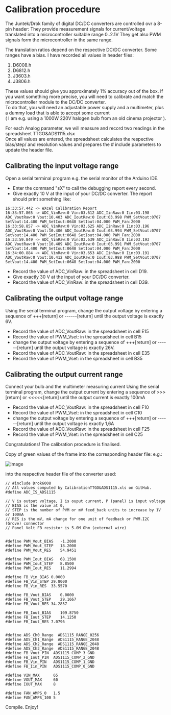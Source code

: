 # Calibration procedure

The Juntek/Drok family of digital DC/DC converters are controlled ovr a 8-pin header:
They provide measurement signals for current/voltage translated into a microcontroller suitable range 0..2.1V
They get also PWM signals form the microcontroller in the same range.

The translation ratios depend on the respective DC/DC converter. Some ranges have a bias.
I have recorded all values in header files:
1) D6008.h
2) D6812.h
3) J3603.h
4) J3806.h  

These values should give you approximately 1% accuracy out of the box.
If you want something more precise, you will need to calibrate and match the microcontroller module to the DC/DC converter.  
To do that, you will need an adjustable power supply and a multimeter, plus a dummy load that is able to accept some current  
( I am e.g. using a 1000W 220V halogen bulb from an old cinema projector ).

For each Analog parameter, we will measure and record two readings in the spreadsheet TTGO&ADS1115.xlsx  
Once all values are entered, the spreadsheet calculates the respective bias/step/ and resolution values and prepares the # include parameters to update the header file.


## Calibrating the input voltage range
Open a serial terminal program e.g. the serial monitor of the Arduino IDE.
- Enter the command "sX" to call the debugging report every second.  
- Give exactly 10 V at the input of your DC/DC converter.
The report should print something like:
```
16:33:57.442 -> eXcel Calibration Report
16:33:57.865 -> ADC_VinRaw:0 Vin:03.612 ADC_IinRaw:0 Iin:03.198 ADC_VoutRaw:0 Vout:10.403 ADC_IoutRaw:0 Iout:03.998 PWM_SetVout:0707 SetVout:14.400 PWM_SetIout:0648 SetIout:04.000 PWM_Fan:2000 
16:33:58.857 -> ADC_VinRaw:0 Vin:03.625 ADC_IinRaw:0 Iin:03.196 ADC_VoutRaw:0 Vout:10.406 ADC_IoutRaw:0 Iout:03.994 PWM_SetVout:0707 SetVout:14.400 PWM_SetIout:0648 SetIout:04.000 PWM_Fan:2000 
16:33:59.849 -> ADC_VinRaw:0 Vin:03.639 ADC_IinRaw:0 Iin:03.193 ADC_VoutRaw:0 Vout:10.409 ADC_IoutRaw:0 Iout:03.991 PWM_SetVout:0707 SetVout:14.400 PWM_SetIout:0648 SetIout:04.000 PWM_Fan:2000 
16:34:00.884 -> ADC_VinRaw:0 Vin:03.653 ADC_IinRaw:0 Iin:03.191 ADC_VoutRaw:0 Vout:10.412 ADC_IoutRaw:0 Iout:03.988 PWM_SetVout:0707 SetVout:14.400 PWM_SetIout:0648 SetIout:04.000 PWM_Fan:2000  
```
- Record the value of ADC_VinRaw: in the spreadsheet in cell D19.
- Give exactly 30 V at the input of your DC/DC converter.
- Record the value of ADC_VinRaw: in the spreadsheet in cell D39.

## Calibrating the output voltage range
Using the serial terminal program, change the output voltage by entering a sequence of +++[return] or ------[return] until the output voltage is exactly 6V.
- Record the value of ADC_VoutRaw: in the spreadsheet in cell E15
- Record the value of PWM_Vset: in the spreadsheet in cell B15
- change the output voltage by entering a sequence of +++[return] or ------[return] until the output voltage is exactly 26V.
- Record the value of ADC_VoutRaw: in the spreadsheet in cell E35
- Record the value of PWM_Vset: in the spreadsheet in cell B35

## Calibrating the output current range
Connect your bulb and the multimeter measuring current
Using the serial terminal program, change the output current by entering a sequence of >>>[return] or <<<<<[return] until the output current is exactly 100mA
- Record the value of ADC_VoutRaw: in the spreadsheet in cell F10
- Record the value of PWM_Vset: in the spreadsheet in cell C10
- change the output voltage by entering a sequence of +++[return] or ------[return] until the output voltage is exactly 1,6A
- Record the value of ADC_VoutRaw: in the spreadsheet in cell F25
- Record the value of PWM_Vset: in the spreadsheet in cell C25

Congratulations!
The calibration procedure is finalised.

Copy of green values of the frame into the corresponding header file:
e.g.:

![image](https://user-images.githubusercontent.com/14197155/115987923-82faba00-a5b7-11eb-8b44-a7be760487db.png)

into the respective header file of the converter used:

```
// #include Drok6008
// All values computed by CalibrationTTGO&ADS1115.xls on GitHub.
#define ADC_IS_ADS1115

// V is output voltage, I is ouput current, P (panel) is input voltage
// BIAS is the value at 0, 
// STEP is the number of PVM or mV feed_back units to increase by 1V or 100mA
// RES is the mV, mA change for one unit of feedback or PWM.I2C (Grove) connector
// Panel Volt FB resistor is 5.0M Ohm (external wire)


#define PWM_Vout_BIAS	-1.2000  
#define PWM_Vout_STEP	18.2000  
#define PWM_Vout_RES	54.9451  
	
#define PWM_Iout_BIAS	68.1500  
#define PWM_Iout_STEP	8.8500
#define PWM_Iout_RES	11.2994
	
#define FB_Vin_BIAS	0.0000
#define FB_Vin_STEP	29.8000
#define FB_Vin_RES	33.5570
	
#define FB_Vout_BIAS	0.0000
#define FB_Vout_STEP	29.1667
#define FB_Vout_RES	34.2857
	
#define FB_Iout_BIAS	109.8750
#define FB_Iout_STEP	14.1250
#define FB_Iout_RES	7.0796


#define ADS_Ch0_Range  ADS1115_RANGE_0256
#define ADS_Ch1_Range  ADS1115_RANGE_2048
#define ADS_Ch2_Range  ADS1115_RANGE_2048
#define ADS_Ch3_Range  ADS1115_RANGE_2048
#define FB_Vout_PIN  ADS1115_COMP_3_GND
#define FB_Iout_PIN  ADS1115_COMP_2_GND
#define FB_Vin_PIN   ADS1115_COMP_1_GND
#define FB_Iin_PIN   ADS1115_COMP_0_GND

#define VIN_MAX      65
#define VOUT_MAX     60
#define IOUT_MAX     8

#define FAN_AMPS_0   1.5
#define FAN_AMPS_100 5 
```


Compile.
Enjoy!






